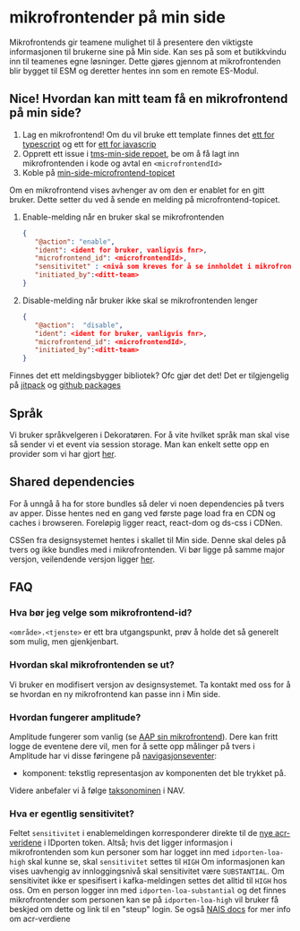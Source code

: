 # mikrofrontender på min side

Mikrofrontends gir teamene mulighet til å presentere den viktigste informasjonen til brukerne sine på Min side. Kan ses
på som et butikkvindu inn til teamenes egne løsninger. Dette gjøres gjennom at mikrofrontenden blir bygget til ESM og 
deretter hentes inn som en remote ES-Modul.

## Nice! Hvordan kan mitt team få en mikrofrontend på min side?

1. Lag en mikrofrontend! Om du vil bruke ett template finnes
   det [ett for typescript](https://github.com/navikt/tms-mikrofrontend-template-vitets) og ett for
   [ett for javascrip](https://github.com/navikt/tms-mikrofrontend-template-vitejs)
2. Opprett ett issue i [tms-min-side repoet](https://github.com/navikt/tms-min-side), be om å få lagt inn
   mikrofrontenden i kode og avtal en `<microfrontendId>`
3. Koble på [min-side-microfrontend-topicet](https://github.com/navikt/min-side-microfrontend-topic-iac)

Om en mikrofrontend vises avhenger av om den er enablet for en gitt bruker. Dette setter du ved å sende en melding på
microfrontend-topicet.

1. Enable-melding når en bruker skal se mikrofrontenden
   ```json
   {
      "@action": "enable",
      "ident": <ident for bruker, vanligvis fnr>,
      "microfrontend_id": <microfrontendId>,
      "sensitivitet" : <nivå som kreves for å se innholdet i mikrofrontenden, gyldige verdier: SUBSTANTIAL og HIGH>,
      "initiated_by":<ditt-team>
   }
   ```
2. Disable-melding når bruker ikke skal se mikrofrontenden lenger
   ```json
   {
      "@action":  "disable",
      "ident": <ident for bruker, vanligvis fnr>,
      "microfrontend_id": <microfrontendId>,
      "initiated_by":<ditt-team>
   }
   ```

Finnes det ett meldingsbygger bibliotek? Ofc gjør det det! Det er tilgjengelig på [jitpack](https://jitpack.io/#navikt/tms-mikrofrontend-selector) og [github packages](https://github.com/navikt/tms-mikrofrontend-selector/packages/1875650)


## Språk
Vi bruker språkvelgeren i Dekoratøren. For å vite hvilket språk man skal vise så sender vi et event via session storage.
Man kan enkelt sette opp en provider som vi har gjort [her](https://github.com/navikt/tms-utkast-mikrofrontend/blob/main/src/provider/LanguageProvider.tsx).

## Shared dependencies
For å unngå å ha for store bundles så deler vi noen dependencies på tvers av apper. Disse hentes ned en gang ved første
page load fra en CDN og caches i browseren. Foreløpig ligger react, react-dom og ds-css i CDNen.

CSSen fra designsystemet hentes i skallet til Min side. Denne skal deles på tvers og ikke bundles med i mikrofrontenden. 
Vi bør ligge på samme major versjon, veilendende versjon ligger [her](https://github.com/navikt/tms-min-side/blob/main/index.html).

## FAQ

### Hva bør jeg velge som mikrofrontend-id?
`<område>.<tjenste>` er ett bra utgangspunkt, prøv å holde det så generelt som mulig, men gjenkjenbart.

### Hvordan skal mikrofrontenden se ut?
Vi bruker en modifisert versjon av designsystemet. Ta kontakt med oss for å se hvordan en ny mikrofrontend kan passe inn
i Min side.

### Hvordan fungerer amplitude?

Amplitude fungerer som vanlig (se [AAP sin mikrofrontend](https://github.com/navikt/aap-min-side-microfrontend/blob/main/src/utils/amplitude.ts)). 
Dere kan fritt logge de eventene dere vil, men for å sette opp målinger på tvers i Amplitude har vi disse føringene 
på [navigasjonseventer](https://github.com/navikt/analytics-taxonomy/tree/main/events/navigere):
- komponent: tekstlig representasjon av komponenten det ble trykket på.

Videre anbefaler vi å følge [taksonominen](https://github.com/navikt/analytics-taxonomy) i NAV.

### Hva er egentlig sensitivitet?
Feltet `sensitivitet` i enablemeldingen  korresponderer direkte til de [nye acr-veridene](https://docs.digdir.no/docs/idporten/oidc/oidc_protocol_id_token#acr-values) i IDporten token. 
Altså; hvis det ligger informasjon i mikrofrontenden som kun personer som har logget inn med `idporten-loa-high` skal kunne se, skal `sensitivitet` settes til `HIGH` Om informasjonen
kan vises uavhengig av innloggingsnivå skal sensitivitet være `SUBSTANTIAL`.
Om sensitivitet ikke er spesifisert i kafka-meldingen settes det alltid til `HIGH` hos oss.
Om en person logger inn med `idporten-loa-substantial` og det finnes mikrofrontender som personen kan se på `idporten-loa-high` vil bruker få beskjed om dette og link til en "steup"
login. Se også [NAIS docs](https://docs.nais.io/security/auth/idporten/#security-levels) for mer info om acr-verdiene




